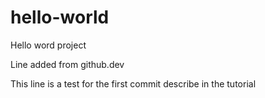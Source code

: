 # hello-world
Hello word project

Line added from github.dev

This line is a test for the first commit describe in the tutorial
